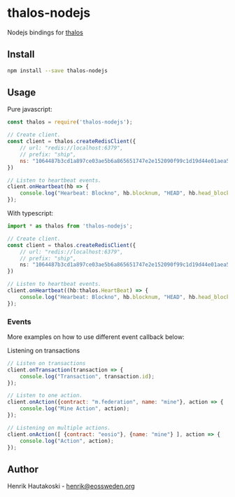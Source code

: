 # thalos-nodejs

Nodejs bindings for [thalos](https://github.com/eosswedenorg/thalos)

## Install

```sh
npm install --save thalos-nodejs
```

## Usage

Pure javascript:

```js
const thalos = require('thalos-nodejs');

// Create client.
const client = thalos.createRedisClient({
    // url: "redis://localhost:6379",
    // prefix: "ship",
    ns: "1064487b3cd1a897ce03ae5b6a865651747e2e152090f99c1d19d44e01aea5a4" // wax mainnet
})

// Listen to heartbeat events.
client.onHeartbeat(hb => {
    console.log("Hearbeat: Blockno", hb.blocknum, "HEAD", hb.head_blocknum, "LIB", hb.last_irreversible_blocknum);
});
```

With typescript:

```ts
import * as thalos from 'thalos-nodejs';

// Create client.
const client = thalos.createRedisClient({
    // url: "redis://localhost:6379",
    // prefix: "ship",
    ns: "1064487b3cd1a897ce03ae5b6a865651747e2e152090f99c1d19d44e01aea5a4" // wax mainnet
})

// Listen to heartbeat events.
client.onHeartbeat((hb:thalos.HeartBeat) => {
    console.log("Hearbeat: Blockno", hb.blocknum, "HEAD", hb.head_blocknum, "LIB", hb.last_irreversible_blocknum);
});
```

### Events

More examples on how to use different event callback below:

Listening on transactions

```js
// Listen on transactions
client.onTransaction(transaction => {
    console.log("Transaction", transaction.id);
});
```

```js
// Listen to one action.
client.onAction({contract: "m.federation", name: "mine"}, action => {
    console.log("Mine Action", action);
});
```

```js
// Listening on multiple actions.
client.onAction([ {contract: "eosio"}, {name: "mine"} ], action => {
    console.log("Action", action);
});
```

## Author

Henrik Hautakoski - [henrik@eossweden.org](mailto:henrik@eossweden.org)